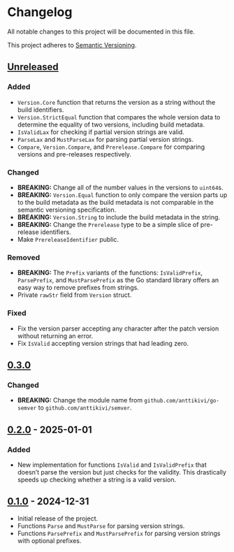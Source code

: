 # Changelog

All notable changes to this project will be documented in this file.

This project adheres to
[Semantic Versioning](https://semver.org/spec/v2.0.0.html).

## [Unreleased]

### Added

- `Version.Core` function that returns the version as a string without the build
  identifiers.
- `Version.StrictEqual` function that compares the whole version data to
  determine the equality of two versions, including build metadata.
- `IsValidLax` for checking if partial version strings are valid.
- `ParseLax` and `MustParseLax` for parsing partial version strings.
- `Compare`, `Version.Compare`, and `Prerelease.Compare` for comparing versions
  and pre-releases respectively.

### Changed

- **BREAKING:** Change all of the number values in the versions to `uint64`s.
- **BREAKING:** `Version.Equal` function to only compare the version parts up to
  the build metadata as the build metadata is not comparable in the semantic
  versioning specification.
- **BREAKING:** `Version.String` to include the build metadata in the string.
- **BREAKING:** Change the `Prerelease` type to be a simple slice of pre-release
  identifiers.
- Make `PrereleaseIdentifier` public.

### Removed

- **BREAKING:** The `Prefix` variants of the functions: `IsValidPrefix`,
  `ParsePrefix`, and `MustParsePrefix` as the Go standard library offers an easy
  way to remove prefixes from strings.
- Private `rawStr` field from `Version` struct.

### Fixed

- Fix the version parser accepting any character after the patch version without
  returning an error.
- Fix `IsValid` accepting version strings that had leading zero.

## [0.3.0]

### Changed

- **BREAKING:** Change the module name from `github.com/anttikivi/go-semver` to
  `github.com/anttikivi/semver`.

## [0.2.0] - 2025-01-01

### Added

- New implementation for functions `IsValid` and `IsValidPrefix` that doesn’t
  parse the version but just checks for the validity. This drastically speeds up
  checking whether a string is a valid version.

## [0.1.0] - 2024-12-31

- Initial release of the project.
- Functions `Parse` and `MustParse` for parsing version strings.
- Functions `ParsePrefix` and `MustParsePrefix` for parsing version strings with
  optional prefixes.

[unreleased]: https://github.com/anttikivi/semver/compare/v0.3.0...HEAD
[0.3.0]: https://github.com/anttikivi/semver/compare/v0.2.0...v0.3.0
[0.2.0]: https://github.com/anttikivi/go-semver/compare/v0.1.0...v0.2.0
[0.1.0]: https://github.com/anttikivi/go-semver/releases/tag/v0.1.0
